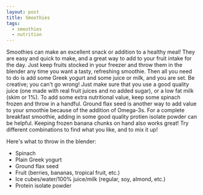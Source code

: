 ```yaml
---
layout: post
title: Smoothies
tags:
  - smoothies
  - nutrition
---
```


Smoothies can make an excellent snack or addition to a healthy meal! They are 
easy and quick to make, and a great way to add to your fruit intake for the 
day. Just keep fruits stocked in your freezer and throw them in the blender 
any time you want a tasty, refreshing smoothie. Then all you need to do is add 
some Greek yogurt and some juice or milk, and you are set. Be creative; you can't 
go wrong! Just make sure that you use a good quality juice (one made with real 
fruit juices and no added sugar), or a low fat milk (skim or 1%). To add some 
extra nutritional value, keep some spinach frozen and throw in a handful. 
Ground flax seed is another way to add value to your smoothie because of the addition 
of Omega-3s. For a complete breakfast smoothie, adding in some good quality protien 
isolate powder can be helpful. Keeping frozen banana chunks on hand also works great! 
Try different combinations to find what you like, and to mix it up! 

Here's what to throw in the blender:

- Spinach
- Plain Greek yogurt
- Ground flax seed
- Fruit (berries, bananas, tropical fruit, etc.)
- Ice cubes/water/100% juice/milk (regular, soy, almond, etc.)
- Protein isolate powder
	